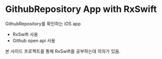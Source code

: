 # GithubRepository App with RxSwift

GithubRepository를 확인하는 iOS app

- RxSwift 사용
- Github open api 사용

본 사이드 프로젝트를 통해 RxSwift를 공부하는데 의의가 있음.
